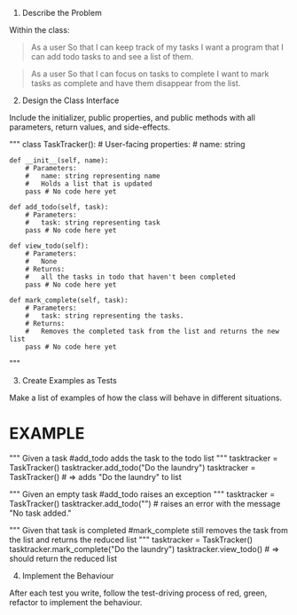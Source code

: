 1. Describe the Problem

Within the class:
> As a user
> So that I can keep track of my tasks
> I want a program that I can add todo tasks to and see a list of them.

> As a user
> So that I can focus on tasks to complete
> I want to mark tasks as complete and have them disappear from the list.

2. Design the Class Interface

Include the initializer, public properties, and public methods with all parameters, return values, and side-effects.

"""
class TaskTracker():
    # User-facing properties:
    #   name: string
    
    def __init__(self, name):
        # Parameters:
        #   name: string representing name
        #   Holds a list that is updated
        pass # No code here yet

    def add_todo(self, task):
        # Parameters:
        #   task: string representing task
        pass # No code here yet

    def view_todo(self):
        # Parameters:
        #   None
        # Returns:
        #   all the tasks in todo that haven't been completed
        pass # No code here yet

    def mark_complete(self, task):
        # Parameters:
        #   task: string representing the tasks.
        # Returns:
        #   Removes the completed task from the list and returns the new list
        pass # No code here yet
"""

3. Create Examples as Tests

Make a list of examples of how the class will behave in different situations.

# EXAMPLE

"""
Given a task
#add_todo adds the task to the todo list
"""
tasktracker = TaskTracker()
tasktracker.add_todo("Do the laundry")
tasktracker = TaskTracker() # => adds "Do the laundry" to list

"""
Given an empty task
#add_todo raises an exception
"""
tasktracker = TaskTracker()
tasktracker.add_todo("") # raises an error with the message "No task added."

"""
Given that task is completed
#mark_complete still removes the task from the list and returns the reduced list
"""
tasktracker = TaskTracker()
tasktracker.mark_complete("Do the laundry")
tasktracker.view_todo() # => should return the reduced list

4. Implement the Behaviour

After each test you write, follow the test-driving process of red, green, refactor to implement the behaviour.

